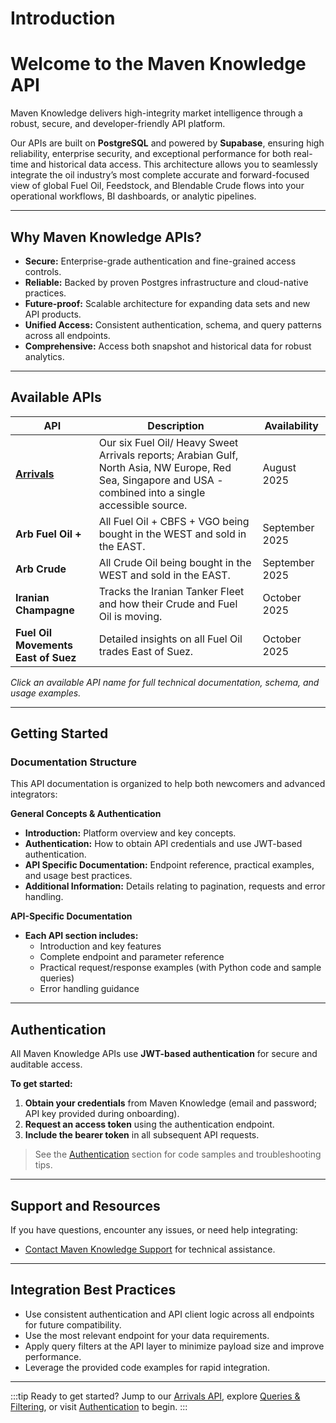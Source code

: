 # Introduction

# Welcome to the Maven Knowledge API

Maven Knowledge delivers high-integrity market intelligence through a robust, secure, and developer-friendly API platform.

Our APIs are built on **PostgreSQL** and powered by **Supabase**, ensuring high reliability, enterprise security, and exceptional performance for both real-time and historical data access. This architecture allows you to seamlessly integrate the oil industry’s most complete accurate and forward-focused view of global Fuel Oil, Feedstock, and Blendable Crude flows into your operational workflows, BI dashboards, or analytic pipelines.

---

## Why Maven Knowledge APIs?

- **Secure:** Enterprise-grade authentication and fine-grained access controls.
- **Reliable:** Backed by proven Postgres infrastructure and cloud-native practices.
- **Future-proof:** Scalable architecture for expanding data sets and new API products.
- **Unified Access:** Consistent authentication, schema, and query patterns across all endpoints.
- **Comprehensive:** Access both snapshot and historical data for robust analytics.

---

## Available APIs

| API                                   | Description                                                            | Availability    |
|----------------------------------------|------------------------------------------------------------------------|-----------------|
| **[Arrivals](arrivals/arrivals-api)** | Our six Fuel Oil/ Heavy Sweet Arrivals reports; Arabian Gulf, North Asia, NW Europe, Red Sea, Singapore and USA - combined into a single accessible source.      | August 2025     |
| **Arb Fuel Oil +**                       | All Fuel Oil + CBFS + VGO being bought in the WEST and sold in the EAST.                                                | September 2025  |
| **Arb Crude**                            | All Crude Oil being bought in the WEST and sold in the EAST.                                                | September 2025  |
| **Iranian Champagne**                     | Tracks the Iranian Tanker Fleet and how their Crude and Fuel Oil is moving.                                             | October 2025    |
| **Fuel Oil Movements East of Suez**       | Detailed insights on all Fuel Oil trades East of Suez.                                                | October 2025    |

*Click an available API name for full technical documentation, schema, and usage examples.*

---

## Getting Started

### Documentation Structure

This API documentation is organized to help both newcomers and advanced integrators:

**General Concepts & Authentication**
- **Introduction:** Platform overview and key concepts.
- **Authentication:** How to obtain API credentials and use JWT-based authentication.
- **API Specific Documentation:** Endpoint reference, practical examples, and usage best practices.
- **Additional Information:** Details relating to pagination, requests and error handling.

**API-Specific Documentation**
- **Each API section includes:**
  - Introduction and key features
  - Complete endpoint and parameter reference
  - Practical request/response examples (with Python code and sample queries)
  - Error handling guidance

---

## Authentication

All Maven Knowledge APIs use **JWT-based authentication** for secure and auditable access.

**To get started:**
1. **Obtain your credentials** from Maven Knowledge (email and password; API key provided during onboarding).
2. **Request an access token** using the authentication endpoint.
3. **Include the bearer token** in all subsequent API requests.

> See the [Authentication](authentication.md) section for code samples and troubleshooting tips.

---

## Support and Resources

If you have questions, encounter any issues, or need help integrating:

- [Contact Maven Knowledge Support](support.md) for technical assistance.

---

## Integration Best Practices

- Use consistent authentication and API client logic across all endpoints for future compatibility.
- Use the most relevant endpoint for your data requirements.
- Apply query filters at the API layer to minimize payload size and improve performance.
- Leverage the provided code examples for rapid integration.

---

:::tip Ready to get started?
Jump to our [Arrivals API](arrivals/arrivals-api.md), explore [Queries & Filtering](queries.md), or visit [Authentication](authentication.md) to begin.
:::



